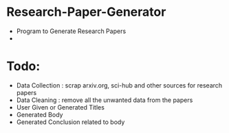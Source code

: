 # Research-Paper-Generator
   * Program to Generate Research Papers
   * 


# Todo:
   * Data Collection : scrap arxiv.org, sci-hub and other sources for research papers
   * Data Cleaning : remove all the unwanted data from the papers
   * User Given or Generated Titles   
   * Generated Body
   * Generated Conclusion related to body